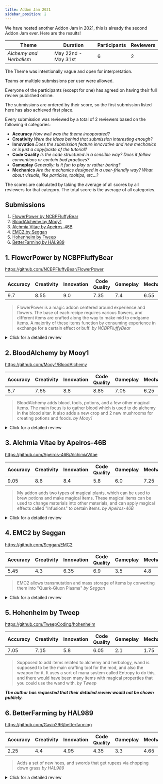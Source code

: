 ```yaml
---
title: Addon Jam 2021
sidebar_position: 2
---
```


We have hosted another Addon Jam in 2021, this is already the second Addon Jam ever.
Here are the results!

| Theme | Duration | Participants | Reviewers |
| ----- | -------- | ------------ | --------- |
| _Alchemy and Herbalism_ | May 22nd - May 31st | 6 | 2 |

The Theme was intentionally vague and open for interpretation.

Teams or multiple submissions per user were allowed.

Everyone of the participants (except for one) has agreed on having their full review published online.

The submissions are ordered by their score, so the first submission listed here has also achieved first place.

Every submission was reviewed by a total of 2 reviewers based on the following 6 categories:

* **Accuracy** _How well was the theme incoporated?_
* **Creativity** _Were the ideas behind that submission interesting enough?_
* **Innovation** _Does the submission feature innovative and new mechanics or is just a copy/paste of the tutorial?_
* **Code Quality** _Is the code structured in a sensible way? Does it follow conventions or contain bad practices?_
* **Gameplay** _Generally: Is it fun to play or rather boring?_
* **Mechanics** _Are the mechanics designed in a user-friendly way? What about visuals, like particles, tooltips, etc...?_

The scores are calculated by taking the average of all scores by all reviewers for that category. The total score is the average of all categories.

## Submissions

1. [FlowerPower by NCBPFluffyBear](#1-FlowerPower-by-NCBPFluffyBear)
2. [BloodAlchemy by Mooy1](#2-BloodAlchemy-by-Mooy1)
3. [Alchmia Vitae by Apeiros-46B](#3-Alchmia-Vitae-by-Apeiros-46B)
4. [EMC2 by Seggan](#4-EMC2-by-Seggan)
5. [Hohenheim by Tweep](#5-Hohenheim-by-Tweep)
6. [BetterFarming by HAL989](#6-BetterFarming-by-HAL989)

## 1. FlowerPower by NCBPFluffyBear

<https://github.com/NCBPFluffyBear/FlowerPower>

| Accuracy | Creativity | Innovation | Code Quality | Gameplay | Mechanics | TOTAL |
| -------- | ---------- | ---------- | ------------ | -------- | --------- | ----- |
| 9.7      | 8.55       | 9.0        | 7.35         | 7.4      | 6.55      | **8.09** |

> FlowerPower is a magic addon centered around experience and flowers.
> The base of each recipe requires various flowers, and different items are crafted along the way to make mid to endgame items.
> A majority of these items function by consuming experience in exchange for a certain effect or buff.
> _by NCBPFluffyBear_

<details>
<summary>Click for a detailed review</summary>

### Pros

* Subtle but very satisfying effects
* Very accurate theme interpretation
* Very unique concepts and ideas
* Very user-friendly and easy to use once you know how
* The charms are very cool
* Classes have documentation
* There are researches
* The code is mostly clean
* Annotatons to indicate nullability (not always used though)
* Persistent Data for storing data
* Item Settings to allow server owners to configure things
* Experience trading is a cool idea
* Imbuing and plants fit the theme nicely

### Cons

* The `README` contains more information than the ingame guide
* Lack of ingame descriptions
* Withdrawing experience from a cauldron does not work
* The Recall Charm teleports you to whole coordinates, if the coordinates were block-centered, this would feel a bit more natural
* The code has a high cognitive complexity, large and very nested code blocks
* Listeners and utility packages do not follow the naming convention
* The Recall Charm is bugged, it does not use actual experience but rather relative xp-bar values

#### Conclusion

The code is somewhat messy at parts but overall very clean.
The gameplay is very satisfying, it is fun and it fits the theme wonderfully.

</details>

## 2. BloodAlchemy by Mooy1

<https://github.com/Mooy1/BloodAlchemy>

| Accuracy | Creativity | Innovation | Code Quality | Gameplay | Mechanics | TOTAL |
| -------- | ---------- | ---------- | ------------ | -------- | --------- | ----- |
| 8.7      | 7.65       | 8.8        | 8.85         | 7.05     | 6.25      | **7.88** |

> BloodAlchemy adds blood, tools, potions, and a few other magical items.
> The main focus is to gather blood which is used to do alchemy in the blood altar.
> It also adds a new crop and 2 new mushrooms for creating potions and foods.
> _by Mooy1_

<details>
<summary>Click for a detailed review</summary>

### Pros

* Very clean code
* Extensive usage of annotations and documentation
* Very nice mushroom implementations and use of the `BlockSpreadEvent` which is a very unique concept for addons
* User-friendly and easy to understand
* Custom crops (just a bit buggy and unpolished)
* Optimizations via PaperLib and Lombok
* Decent but not overwhelming effects

### Cons

* The Blood Altar causes a ton of exceptions when using it
* Incompatible with FoyMachines due to an id conflict
* No researches
* Blood can be placed and easily duped by breaking the block underneath
* Golden Seeds can also be duplicated easily
* You can use the sacrificial dagger to kill yourself in creative mode

#### Conclusion

The addon's code is very clean. The ideas are pretty much borrowed from the BloodMagic mod but it does still have some unique elements to it.
Nice particle effects and pretty good user experience but still a bit of polishing left.
The theme was interpreted pretty well, it even has some herbalism elements. It's just a bit gruesome in the end and has quite a few bugs.

</details>

## 3. Alchmia Vitae by Apeiros-46B

<https://github.com/Apeiros-46B/AlchimiaVitae>

| Accuracy | Creativity | Innovation | Code Quality | Gameplay | Mechanics | TOTAL |
| -------- | ---------- | ---------- | ------------ | -------- | --------- | ----- |
| 9.05     | 8.6        | 8.4        | 5.8          | 6.0      | 7.25      | **7.52** |

> My addon adds two types of magical plants, which can be used to brew potions and make magical items.
> These magical items can be used to change materials into other materials, and can apply magical effects called "Infusions" to certain items.
> _by Apeiros-46B_

<details>
<summary>Click for a detailed review</summary>

### Pros

* Usage of multi-categories
* There are researches
* Lots of content
* Nice lore texts
* Very accurate theme interpretation
* Interesting Brews
* Complex recipes which seem like there has been a lot of thought put into it
* Usage of persistent data
* Overall code structure is very good, split into multiple packages

### Cons

* The file size is unnecessarily large
* Shading the entire adventure library just for gradients in item names
* Overuse of gradients in names, it looks nice at first but gets old very quickly
* While the lore looks and sounds nice, it offers little description in regards to item usages
* Unclear end goal or items to work towards
* The code heavily overuses static members
* The `EntityDeathListener` is a complete mess
* Annotations are present but rarely used
* `AltarOfInfusion` is a mess
* Code is very nested
* Infusing is a bit annoying, everytime you close the UI everything drops
* Opening the infuser still triggers the item in your hand
* True Aim arrows misbehave if shot at minimum strength, they slow down ever so slightly while flying and grind to a halt, just levitating and wiggling about. Also weird to see them fly in slow-mo at the beginning but the stopping is even weirder.
* A little strange for the enchants to be level 3 when there is no lvl 1 or 2 to be had (the light and dark magic ones)

#### Conclusion

The theme is spot on and very satisfying to use and fun to play with.
The code is a mess at times though and gradients in item names are easily tiring.
Between the brews and the infusions you get lots of applicability but it seems like there is a lot of content that
would get burned through pretty quickly - nothing is overly expensive so the many "endgame" goals feel more early/mid game
than endgame. Can be a plus or a minus depending on the POV, just seems  like going for variety of goals made progression
shallow/non existent for each, it's wide but not deep.

</details>

## 4. EMC2 by Seggan

<https://github.com/Seggan/EMC2>

| Accuracy | Creativity | Innovation | Code Quality | Gameplay | Mechanics | TOTAL |
| -------- | ---------- | ---------- | ------------ | -------- | --------- | ----- |
| 5.45     | 4.3        | 6.35       | 6.9          | 3.5      | 4.8       | **5.22** |

> EMC2 allows transmutation and mass storage of items by converting them into "Quark-Gluon Plasma"
> _by Seggan_

<details>
<summary>Click for a detailed review</summary>

### Pros

* Unit Tests
* Lombok and a bit of documentation
* Nice concept with the Router
* There are researches

### Cons

* Horrible user experience, lack of explanation
* The Atomizer opens the Beacon UI
* "QGC" does not take Slimefun items into account, only vanilla materials which results in a servere disbalance and exploits
* Very limited features
* Concept essentially copied from EE2 and not really any "new" or "unique" elements to it
* No visual effects, using the machines is not very rewarding or satisfying, you just see a number go up
* The recipes are very complicated
* All values are hardcoded and not configurable, they also seem very arbitrary
* There is no config in general
* The code uses `Stream`s very excessively which will hurt performance
* 99% of the code in the `ItemValues` class is within the constructor
* Total overuse of singletons and static members
* Most chat messages are uncolored and just plain white

#### Conclusion

The code is alright but with a lot of room for improvement.
The gameplay feels very dull, it isn't very satisfying nor easy to use. It is full of bugs, seems completely unfinished and does not
really have any unique experience to it. It just feels like a dull "clicker game" where you collect arbitrary points in order to duplicate your items.
And the duplication itself is not even satisfying, it does not feel like an achievement.

</details>

## 5. Hohenheim by Tweep

<https://github.com/TweepCoding/hohenheim>

| Accuracy | Creativity | Innovation | Code Quality | Gameplay | Mechanics | TOTAL |
| -------- | ---------- | ---------- | ------------ | -------- | --------- | ----- |
| 7.05     | 7.15       | 5.8        | 6.05         | 2.1      | 1.75      | **4.98** |

> Supposed to add items related to alchemy and herbology, wand is supposed to be the main crafting tool for the mod, and also the weapon for it.
> It uses a sort of mana system called Entropy to do this, and there would have been many items with magical properties that you could use the wand with.
> _by Tweep_

***The author has requested that their detailed review would not be shown publicly.***

## 6. BetterFarming by HAL989

<https://github.com/Gavin296/betterfarming>

| Accuracy | Creativity | Innovation | Code Quality | Gameplay | Mechanics | TOTAL |
| -------- | ---------- | ---------- | ------------ | -------- | --------- | ----- |
| 2.25     | 4.4        | 4.95       | 4.35         | 3.3      | 4.65      | **3.98** |

> Adds a set of new hoes, and swords that get rupees via chopping down grass
> _by HAL989_

<details>
<summary>Click for a detailed review</summary>

### Pros

* There are some researches
* Legend of Zelda?

### Cons

* No `.gitignore`
* Unorganized project structure, even the `/target/` folder is inside the projects
* Ideas mostly all from Zelda, not much originality here
* The addon has little to do with Alchemy or Herbalism
* Static members are overused
* Wildcard imports are used quite often
* The main class is a mess
* The code style is very inconsistent from file to file
* Inconsistent modifier order in `Utils.java`
* Unused libraries (CS-CoreLib and NoteBlockAPI)
* Outdated dependencies
* Lack of content
* Completely unused methods and classes in the project
* No caching of variables, expensive methods are called in subsequent lines repeatedly
* Wrong recipes, the pot is shown as a shaped Smeltery recipes (Smelteries do not support shaped recipes)
* Rupees show as taking 4 to upgrade but they only consume one.
* You get coins to get swords to get coins which have no usage and some extra apple drops from leaves
* There are still debug messages in the code

#### Conclusion

We aren't entirely sure how this fits into the theme, the addon seems very much incomplete and the project structure is all over the place.
The code is very inconsistent and the dependency management is a bit of a chaos.
  
</details>
